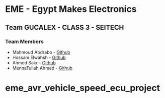 # EME - Egypt Makes Electronics

## Team GUCALEX - CLASS 3 - SEITECH

### Team Members

- Mahmoud Abdrabo - [Github](https://github.com/Mahmoud-Abdrabo)
- Hossam Elwahsh - [Github](https://github.com/HossamElwahsh)
- Ahmed Sakr - [Github](https://github.com/Ahmeddsakrrr)
- MennaTullah Ahmed - [Github](https://github.com/Menna-Ahmed)
# eme_avr_vehicle_speed_ecu_project

